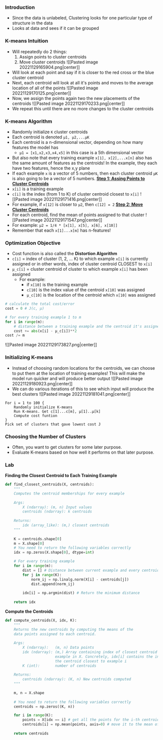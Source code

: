 ### Introduction
- Since the data is unlabeled, Clustering looks for one particular type of structure in the data
- Looks at data and sees if it can be grouped

### K-means Intuition
- Will repeatedly do 2 things:
	1. Assign points to cluster centroids
	2. Move cluster centroids
![[Pasted image 20221129165904.png|center]]
- Will look at each point and say if it is closer to the red cross or the blue cluster centroid
- Next, each centroid will look at all it's points and moves to the average location of all of the points
![[Pasted image 20221129170125.png|center]]
- Now, we assign the points again two the new placements of the centroids
![[Pasted image 20221129170233.png|center]]
- We repeat this until there are no more changes to the cluster centroids

### K-means Algorithm
- Randomly initialize `K` cluster centroids
- Each centroid is denoted `µ1, µ2,...µK`
- Each centroid is a n-dimensional vector, depending on how many features the model has
	- `µ1 = [x1,x2,x3,x4,x5]` in this case is a 5th dimensional vector
- But also note that every training example `x[1], x[2],...x[n]` also has the same amount of features as the centroids! In the example, they each have two features, hence the x,y plane
- If each example `x` is a vector of 5 numbers, then each cluster centroid `µK` is also going to be a vector of 5 numbers.
<u>**Step 1: Assing Points to Cluster Centroids**</u>
- `x[i]` is a training example
- `c[i]` is the index (from 1 to K) of cluster centroid closest to `x[i]`
![[Pasted image 20221129171416.png|center]]
- For example, if `x[12]` is closer to `µ2`, then `c[12] = 2`
<u>**Step 2: Move Cluster Centroids**</u>
- For each centroid, find the mean of points assigned to that cluster 
![[Pasted image 20221129171547.png|center]]
- For example: `µ2 = 1/4 * [x[1], x[5], x[6], x[10]]`
- Remember that each `x[1]...x[m]` has n-features!

### Optimization Objective
- Cost function is also called the **Distortion Algorithm**
- `c[i]` = index of cluster (1, 2, ... K) to which example `x[i]` is currently assigned or in other words, index of cluster centroid CLOSEST to `x[i]`
- `µ_c[i]` = cluster centroid of cluster to which example `x[i]` has been assigned 
	- For example: 
		- if `x[10]` is the training example
		- `c[10]` is the index value of the centroid `x[10]` was assigned
		- `µ_c[10]` is the location of the centroid which `x[10]` was assigned
```python
# calculate the total cost/error
cost = 0 # J(c, µ)

# for every training example 1 to m
for i in range(m):
	# distance between a training example and the centroid it's assigned to
	cost += abs(x[i] - µ_c[i])**2
cost /= m
```
![[Pasted image 20221129173827.png|center]]

### Initializing K-means
- Instead of choosing random locations for the centroids, we can choose to put them at the location of training examples! This will make the model run quicker and will produce better output
![[Pasted image 20221129180923.png|center]]
- We can do various iterations of this to see which input will produce the best clusters
![[Pasted image 20221129181041.png|center]]

```
For i = 1 to 100 {
	Randomly initialize K-means
	Run K-means. Get c[1]...c[m], µ[1]..µ[k]
	Compute cost funtion
}
Pick set of clusters that gave lowest cost J
```

### Choosing the Number of Clusters
- Often, you want to get clusters for some later purpose.
- Evaluate K-means based on how well it performs on that later purpose.

### Lab
**Finding the Closest Centroid to Each Training Example**
```python
def find_closest_centroids(X, centroids):
    """
    Computes the centroid memberships for every example
    
    Args:
        X (ndarray): (m, n) Input values      
        centroids (ndarray): k centroids
    
    Returns:
        idx (array_like): (m,) closest centroids
    """
    
    K = centroids.shape[0]
	m = X.shape[0]
    # You need to return the following variables correctly
    idx = np.zeros(X.shape[0], dtype=int)

	# For every training example
    for i in range(m):
        dist = [] # Distance between current example and every centroid
        for j in range(K):
            norm_ij = np.linalg.norm(X[i] - centroids[j])
            dist.append(norm_ij)
        
        idx[i] = np.argmin(dist) # Return the minimum distance
    
    return idx
```

**Compute the Centroids**
```python
def compute_centroids(X, idx, K):
    """
    Returns the new centroids by computing the means of the 
    data points assigned to each centroid.
    
    Args:
        X (ndarray):   (m, n) Data points
        idx (ndarray): (m,) Array containing index of closest centroid for each 
                       example in X. Concretely, idx[i] contains the index of 
                       the centroid closest to example i
        K (int):       number of centroids
    
    Returns:
        centroids (ndarray): (K, n) New centroids computed
    """
    
    m, n = X.shape
    
    # You need to return the following variables correctly
    centroids = np.zeros((K, n))

    for i in range(K):
        points = X[idx == i] # get all the points for the i-th centroid
        centroids[i] = np.mean(points, axis=0) # move it to the mean of its points
    
    return centroids
```

